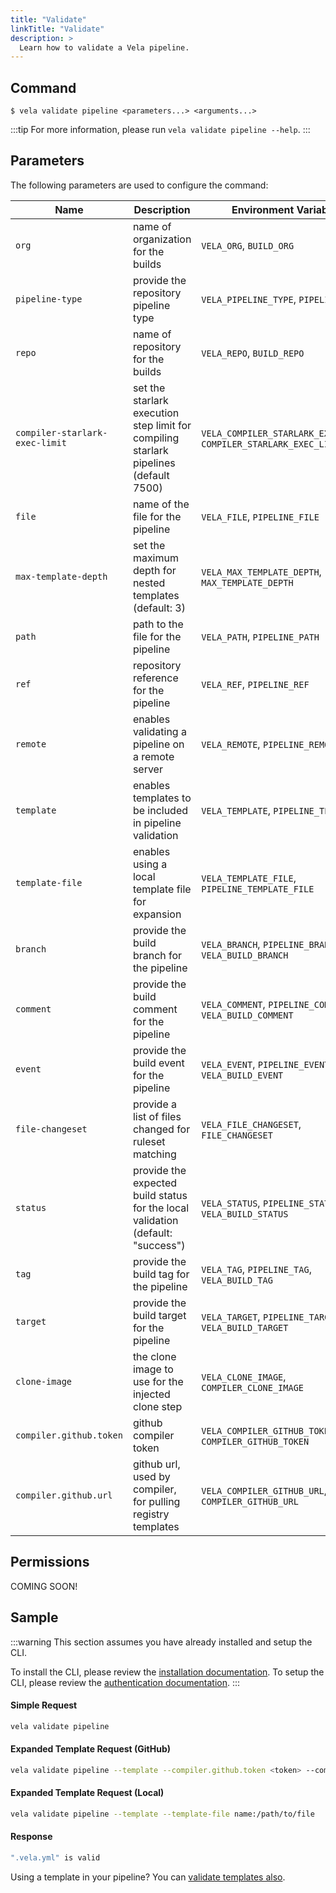 ```yaml
---
title: "Validate"
linkTitle: "Validate"
description: >
  Learn how to validate a Vela pipeline.
---
```


## Command

```
$ vela validate pipeline <parameters...> <arguments...>
```

:::tip
For more information, please run `vela validate pipeline --help`.
:::

## Parameters

The following parameters are used to configure the command:

| Name                           | Description                                                                           | Environment Variables                                               |
| ------------------------------ | ------------------------------------------------------------------------------------- | ------------------------------------------------------------------- |
| `org`                          | name of organization for the builds                                                   | `VELA_ORG`, `BUILD_ORG`                                             |
| `pipeline-type`                | provide the repository pipeline type                                                  | `VELA_PIPELINE_TYPE`, `PIPELINE_TYPE`                               |
| `repo`                         | name of repository for the builds                                                     | `VELA_REPO`, `BUILD_REPO`                                           |
| `compiler-starlark-exec-limit` | set the starlark execution step limit for compiling starlark pipelines (default 7500) | `VELA_COMPILER_STARLARK_EXEC_LIMIT`, `COMPILER_STARLARK_EXEC_LIMIT` |
| `file`                         | name of the file for the pipeline                                                     | `VELA_FILE`, `PIPELINE_FILE`                                        |
| `max-template-depth`           | set the maximum depth for nested templates (default: 3)                               | `VELA_MAX_TEMPLATE_DEPTH`, `MAX_TEMPLATE_DEPTH`                     |
| `path`                         | path to the file for the pipeline                                                     | `VELA_PATH`, `PIPELINE_PATH`                                        |
| `ref`                          | repository reference for the pipeline                                                 | `VELA_REF`, `PIPELINE_REF`                                          |
| `remote`                       | enables validating a pipeline on a remote server                                      | `VELA_REMOTE`, `PIPELINE_REMOTE`                                    |
| `template`                     | enables templates to be included in pipeline validation                               | `VELA_TEMPLATE`, `PIPELINE_TEMPLATE`                                |
| `template-file`                | enables using a local template file for expansion                                     | `VELA_TEMPLATE_FILE`, `PIPELINE_TEMPLATE_FILE`                      |
| `branch`                       | provide the build branch for the pipeline                                             | `VELA_BRANCH`, `PIPELINE_BRANCH`, `VELA_BUILD_BRANCH`               |
| `comment`                      | provide the build comment for the pipeline                                            | `VELA_COMMENT`, `PIPELINE_COMMENT`, `VELA_BUILD_COMMENT`            |
| `event`                        | provide the build event for the pipeline                                              | `VELA_EVENT`, `PIPELINE_EVENT`, `VELA_BUILD_EVENT`                  |
| `file-changeset`               | provide a list of files changed for ruleset matching                                  | `VELA_FILE_CHANGESET`, `FILE_CHANGESET`                             |
| `status`                       | provide the expected build status for the local validation (default: "success")       | `VELA_STATUS`, `PIPELINE_STATUS`, `VELA_BUILD_STATUS`               |
| `tag`                          | provide the build tag for the pipeline                                                | `VELA_TAG`, `PIPELINE_TAG`, `VELA_BUILD_TAG`                        |
| `target`                       | provide the build target for the pipeline                                             | `VELA_TARGET`, `PIPELINE_TARGET`, `VELA_BUILD_TARGET`               |
| `clone-image`                  | the clone image to use for the injected clone step                                    | `VELA_CLONE_IMAGE`, `COMPILER_CLONE_IMAGE`                          |
| `compiler.github.token`        | github compiler token                                                                 | `VELA_COMPILER_GITHUB_TOKEN`, `COMPILER_GITHUB_TOKEN`               |
| `compiler.github.url`          | github url, used by compiler, for pulling registry templates                          | `VELA_COMPILER_GITHUB_URL`, `COMPILER_GITHUB_URL`                   |

## Permissions

COMING SOON!

## Sample

:::warning
This section assumes you have already installed and setup the CLI.

To install the CLI, please review the [installation documentation](/docs/reference/cli/install.md).
To setup the CLI, please review the [authentication documentation](/docs/reference/cli/authentication.md).
:::

#### Simple Request

```sh
vela validate pipeline
```

#### Expanded Template Request (GitHub)

```sh
vela validate pipeline --template --compiler.github.token <token> --compiler.github.url https://git.example.com
```

#### Expanded Template Request (Local)

```sh
vela validate pipeline --template --template-file name:/path/to/file
```

#### Response

```sh
".vela.yml" is valid
```

Using a template in your pipeline? You can [validate templates also](/usage/templates/#cli-pipeline-validation).
